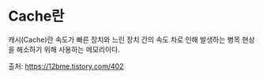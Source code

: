 # Cache란
캐시(Cache)란 속도가 빠른 장치와 느린 장치 간의 속도 차로 인해 발생하는 병목 현상을 해소하기 위해 사용하는 메모리이다.

출처: https://12bme.tistory.com/402

